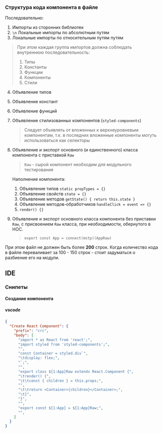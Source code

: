 <!--
При `npm i` пакет ставится в `node_modules` и любые изменения в нем не попадают в дев сборку
Т.к. вебпак тащит пакет из `node_modules`
### Абсолютные импорты
> **Абсолютный** путь не зависит от текущего местоположения и позволяет обращаться к папкам и файлам по коротким понятным путям, минуя сложную вложенность, вроде `"../../../../src/components"`.

Для обеспечения работоспособности абсолютных импортов во всех системах и любых IDE, лучше всего воспользоваться нативным механизмом разрешения путей - линковкой файла \ каталога в `package.json`. На примере папки `components` из данного репозитория, в ней должен находится файл `package.json` с двумя обязательными полями `version` и `name`: `{ "version": "1.0.0", "name": "components" }`. После создания этого файла остается лишь в корне проекта выполнить команду c указанием пути к новому модулю `npm i -S src/components` или `yarn add file:src/components`. Теперь в проекте ко всем вложенным в `components` структурам можно обращаться по короткому пути:
```javascript
import { App } from "components/App";
``` -->

### Структура кода компонента в файле
Последовательно:
1. Импорты из сторонних библиотек
2. `\n` Локальные импорты по абсолютным путям
3. Локальные импорты по относительным путям путям
> При этом каждая группа импортов должна соблюдать внутреннюю последовательность:
> 1. Типы
> 2. Константы
> 3. Функции
> 4. Компоненты
> 5. Стили
4. Объявление типов
5. Объявление констант
6. Объявление функций
7. Объявление стилизованных компонентов (`styled-components`)
    > Следует объявлять от вложенных к верхнеуровневым компонентам, т.к. в последних вложенные компоненты могуть использоваться как селекторы
8. Объявление и экспорт основного (и единственного) класса компонента с приставкой `Raw`
    > `Raw` - сырой компонент необходим для модульного тестирования
    
    Наполнение компонента:
    1. Объявление типов `static propTypes = {}`
    2. Объявление свойств `state = {}`
    3. Объявление методов `getState() { return this.state }`
    4. Объявление методов-обработчиков `handleClick = event => {}`
    5. `render() {}`
9. Объявление и экспорт основного класса компонента без приставки `Raw`, с присвоением `Raw` класса, при необходимости, обернутого в HOC.
    > `export const App = connect(mstp)(AppRaw)`

При этом файл не должен быть более **200** строк. Когда количество кода в файле переваливает за 100 - 150 строк - стоит задуматься о разбиение его на модули.
<!--
  если в файле связанный друг с другом код (например, Компонент), то он должен быть не больше 2000 строк;
  если в коде не связанный друг с другом код (например, АПИ), то его длинна не ограничена;
-->

## IDE

### Снипеты

#### Создание компонента

##### vscode

```json
{
  "Create React Component": {
    "prefix": "crc",
    "body": [
      "import * as React from 'react';",
      "import styled from 'styled-components';",
      "",
      "const Container = styled.div`",
      "\tdisplay: flex;",
      "`;",
      "",
      "export class ${1:App}Raw extends React.Component {",
      "\trender() {",
      "\t\tconst { children } = this.props;",
      "",
      "\t\treturn <Container>{children}</Container>;",
      "\t}",
      "}",
      "",
      "export const ${1:App} = ${1:App}Raw;",
      "",
    ]
  }
}
```
